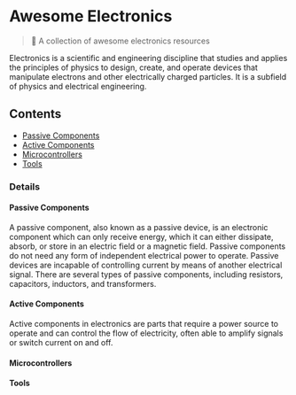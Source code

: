 # Awesome Electronics

> 📝 A collection of awesome electronics resources

Electronics is a scientific and engineering discipline that studies and applies the principles of physics to design, create, and operate devices that manipulate electrons and other electrically charged particles. It is a subfield of physics and electrical engineering.

## Contents

- [Passive Components](/src/passive-components/README.md)
- [Active Components]()
- [Microcontrollers]()
- [Tools]()

### Details

#### Passive Components
A passive component, also known as a passive device, is an electronic component which can only receive energy, which it can either dissipate, absorb, or store in an electric field or a magnetic field. Passive components do not need any form of independent electrical power to operate. Passive devices are incapable of controlling current by means of another electrical signal. There are several types of passive components, including resistors, capacitors, inductors, and transformers.

#### Active Components
Active components in electronics are parts that require a power source to operate and can control the flow of electricity, often able to amplify signals or switch current on and off.

#### Microcontrollers

#### Tools